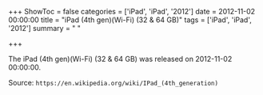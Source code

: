 +++
ShowToc = false
categories = ['iPad', 'iPad', '2012']
date = 2012-11-02 00:00:00
title = "iPad (4th gen)(Wi-Fi) (32 & 64 GB)"
tags = ['iPad', 'iPad', '2012']
summary = " "

+++

The iPad (4th gen)(Wi-Fi) (32 & 64 GB) was released on 2012-11-02 00:00:00.

Source: `https://en.wikipedia.org/wiki/IPad_(4th_generation)`



